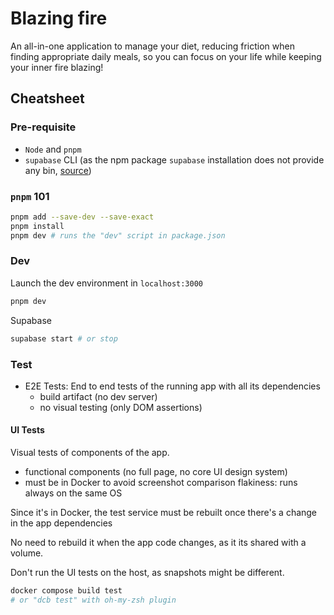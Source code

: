 # Blazing fire

An all-in-one application to manage your diet, reducing friction when finding appropriate daily meals, so you can focus on your life while keeping your inner fire blazing!

## Cheatsheet

### Pre-requisite

- `Node` and `pnpm`
- `supabase` CLI (as the npm package `supabase` installation does not provide any bin, [source](https://github.com/supabase/supabase/issues/11851))

### `pnpm` 101

```bash
pnpm add --save-dev --save-exact
pnpm install
pnpm dev # runs the "dev" script in package.json
```

### Dev

Launch the dev environment in `localhost:3000`

```bash
pnpm dev
```

Supabase

```bash
supabase start # or stop
```

### Test

- E2E Tests: End to end tests of the running app with all its dependencies
  - build artifact (no dev server)
  - no visual testing (only DOM assertions)

#### UI Tests

Visual tests of components of the app.

- functional components (no full page, no core UI design system)
- must be in Docker to avoid screenshot comparison flakiness: runs always on the same OS

Since it's in Docker, the test service must be rebuilt once there's a change in the app dependencies

No need to rebuild it when the app code changes, as it its shared with a volume.

Don't run the UI tests on the host, as snapshots might be different.

```bash
docker compose build test
# or "dcb test" with oh-my-zsh plugin
```
